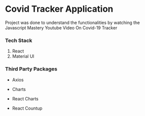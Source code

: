 <h1>Covid Tracker Application</h1>

<p>Project was done to understand the functionalities by  watching the Javascript Mastery Youtube Video On Covid-19 Tracker</p>

<h3>Tech Stack</h3>
<ol>
<li>React</li>
<li>Material UI</li>
</ol>

<h3>Third Party Packages</h3>

- Axios

- Charts

- React Charts

- React Countup

